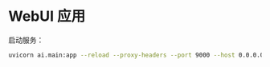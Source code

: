 # WebUI 应用

启动服务：

```bash
uvicorn ai.main:app --reload --proxy-headers --port 9000 --host 0.0.0.0 
```
